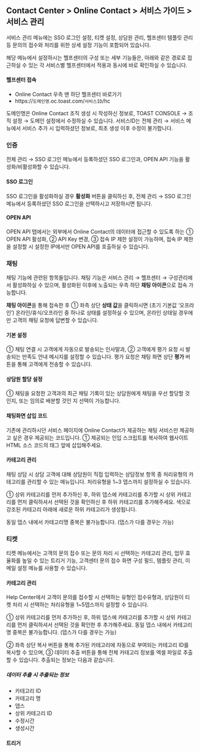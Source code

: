 ## Contact Center > Online Contact > 서비스 가이드 > 서비스 관리

서비스 관리 메뉴에는 SSO 로그인 설정, 티켓 설정, 상담원 관리, 헬프센터 템플릿 관리 등 문의의 접수와 처리를 위한 상세 설정 기능이 포함되어 있습니다.

해당 메뉴에서 설정하시는 헬프센터의 구성 또는 세부 기능들은, 아래와 같은 경로로 접근하실 수 있는 각 서비스별 헬프센터에서 적용과 동시에 바로 확인하실 수 있습니다.

#### 헬프센터 접속
- Online Contact 우측 맨 하단 헬프센터 바로가기 
- https://`도메인명`.oc.toast.com/`서비스ID`/hc

도메인명은 Online Contact 조직 생성 시 작성하신 정보로, TOAST CONSOLE → 조직 설정 → 도메인 설정에서 수정하실 수 있습니다. 서비스ID는 전체 관리 → 서비스 메뉴에서 서비스 추가 시 입력하셨던 정보로, 최초 생성 이후 수정이 불가합니다.

### 인증
전체 관리 → SSO 로그인 메뉴에서 등록하셨던 SSO 로그인과, OPEN API 기능을 활성화/비활성화할 수 있습니다.

#### SSO 로그인
[](http://static.toastoven.net/prod_contact_center/2.2.1-(1))
SSO 로그인을 활성화하실 경우 **활성화** 버튼을 클릭하신 후, 전체 관리 → SSO 로그인 메뉴에서 등록하셨던 SSO 로그인을 선택하시고 저장하시면 됩니다.

#### OPEN API
[](http://static.toastoven.net/prod_contact_center/2.2.1-(2))
OPEN API 탭에서는 외부에서 Online Contact의 데이터에 접근할 수 있도록 하는 ① OPEN API 활성화, ② API Key 변경, ③ 접속 IP 제한 설정이 가능하며, 접속 IP 제한을 설정할 시 설정한 IP에서만 OPEN API를 호출하실 수 있습니다.

### 채팅
채팅 기능에 관련된 항목들입니다. 채팅 기능은 서비스 관리 → 헬프센터 → 구성관리에서 활성화하실 수 있으며, 활성화된 이후에 노출되는 우측 하단 **채팅 아이콘**으로 접속 가능합니다. 

[](http://static.toastoven.net/prod_contact_center/2.2.2-(1))
**채팅 아이콘**을 통해 접속한 후 ① 좌측 상단 **상태 값**을 클릭하시면 (초기 기본값 ‘오프라인’) 온라인/휴식/오프라인 중 하나로 상태를 설정하실 수 있으며, 온라인 상태일 경우에만 고객의 채팅 요청에 답변할 수 있습니다.

#### 기본 설정
[](http://static.toastoven.net/prod_contact_center/2.2.2-(2))
① 채팅 연결 시 고객에게 자동으로 발송되는 인사말과, ② 고객에게 평가 요청 시 발송되는 만족도 안내 메시지를 설정할 수 있습니다. 평가 요청은 채팅 화면 상단 **평가** 버튼을 통해 고객에게 전송할 수 있습니다.

#### 상담원 할당 설정
[](http://static.toastoven.net/prod_contact_center/2.2.2-(3))
① 채팅을 요청한 고객과의 최근 채팅 기록이 있는 상담원에게 채팅을 우선 할당할 것인지, 또는 임의로 배분할 것인 지 선택이 가능합니다.

#### 채팅화면 삽입 코드
[](http://static.toastoven.net/prod_contact_center/2.2.2-(4))
기존에 관리하시던 서비스 페이지에 Online Contact가 제공하는 채팅 서비스만 제공하고 싶은 경우 제공되는 코드입니다. ① 제공되는 인입 스크립트를 복사하여 웹사이트 HTML 소스 코드의 </body> 태그 앞에 삽입해주세요.

#### 카테고리 관리
[](http://static.toastoven.net/prod_contact_center/2.2.2-(5))
채팅 상담 시 상담 고객에 대해 상담원이 직접 입력하는 상담정보 항목 중 처리유형의 카테고리를 관리할 수 있는 메뉴입니다. 처리유형을 1~3 뎁스까지 설정하실 수 있습니다.

① 상위 카테고리를 먼저 추가하신 후, 하위 뎁스에 카테고리를 추가할 시 상위 카테고리를 먼저 클릭하셔서 선택된 것을 확인하신 후 하위 카테고리를 추가해주세요. 색으로 강조된 카테고리 아래에 새로운 하위 카테고리가 생성됩니다.

동일 뎁스 내에서 카테고리명 중복은 불가능합니다. (뎁스가 다를 경우는 가능)

### 티켓
티켓 메뉴에서는 고객의 문의 접수 또는 문의 처리 시 선택하는 카테고리 관리, 업무 효율화를 높일 수 있는 트리거 기능, 고객센터 문의 접수 화면 구성 필드, 템플릿 관리, 이메일 설정 메뉴를 사용할 수 있습니다.

#### 카테고리 관리
[](http://static.toastoven.net/prod_contact_center/2.2.3-(1))
Help Center에서 고객이 문의를 접수할 시 선택하는 유형인 접수유형과, 상담원이 티켓 처리 시 선택하는 처리유형을 1~5뎁스까지 설정할 수 있습니다.

① 상위 카테고리를 먼저 추가하신 후, 하위 뎁스에 카테고리를 추가할 시 상위 카테고리를 먼저 클릭하셔서 선택된 것을 확인한 후 추가해주세요. 동일 뎁스 내에서 카테고리명 중복은 불가능합니다. (뎁스가 다를 경우는 가능)

② 좌측 상단 복사 버튼을 통해 추가된 카테고리에 자동으로 부여되는 카테고리 ID를 복사할 수 있으며, ③ 데이터 추출 버튼을 통해 전체 카테고리 정보를 엑셀 파일로 추출할 수 있습니다. 추출되는 정보는 다음과 같습니다.

##### 데이터 추출 시 추출되는 정보
-	카테고리 ID
-	카테고리 명
-	뎁스
-	상위 카테고리 ID
-	수정시간
-	생성시간

#### 트리거
[](http://static.toastoven.net/prod_contact_center/2.2.3-(1))
